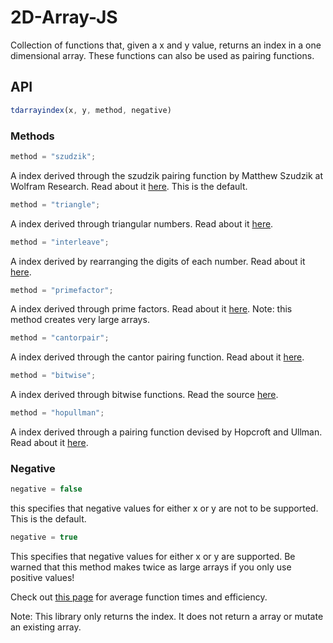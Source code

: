 # 2D-Array-JS

Collection of functions that, given a x and y value, returns an index in a one dimensional array. These functions can also be used as pairing functions.

## API

```javascript
tdarrayindex(x, y, method, negative)
```
### Methods

```javascript
method = "szudzik";
```

A index derived through the szudzik pairing function by Matthew Szudzik at Wolfram Research. Read about it [here](https://codepen.io/sachmata/post/elegant-pairing). This is the default.

```javascript
method = "triangle";
```

A index derived through triangular numbers. Read about it [here](https://en.wikipedia.org/wiki/Hilbert%27s_paradox_of_the_Grand_Hotel#Triangular_number_method).

```javascript
method = "interleave";
```

A index derived by rearranging the digits of each number. Read about it [here](https://en.wikipedia.org/wiki/Hilbert%27s_paradox_of_the_Grand_Hotel#Interleaving_method).


```javascript
method = "primefactor";
```

A index derived through prime factors. Read about it [here](https://en.wikipedia.org/wiki/Hilbert%27s_paradox_of_the_Grand_Hotel#Prime_factorization_method). Note: this method creates very large arrays.

```javascript
method = "cantorpair";
```

A index derived through the cantor pairing function. Read about it [here](https://en.wikipedia.org/wiki/Pairing_function).

```javascript
method = "bitwise";
```

A index derived through bitwise functions. Read the source [here](https://gist.github.com/KenanSulayman/7720542).

```javascript
method = "hopullman";
```

A index derived through a pairing function devised by Hopcroft and Ullman. Read about it [here](http://mathworld.wolfram.com/PairingFunction.html).

### Negative

```javascript
negative = false
```
this specifies that negative values for either x or y are not to be supported. This is the default.

```javascript
negative = true
```
This specifies that negative values for either x or y are supported. Be warned that this method makes twice as large arrays if you only use positive values!

Check out [this page](https://thegreatrambler.github.io/2D-Array-JS/demo.html) for average function times and efficiency.

Note: This library only returns the index. It does not return a array or mutate an existing array.
